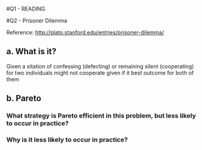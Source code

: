 #Q1 - READING

#Q2 - Prisoner Dilemma

Reference: http://plato.stanford.edu/entries/prisoner-dilemma/

## a. What is it?

Given a sitation of confessing (defecting) or remaining silent (cooperating) for two individuals might not cooperate given if it best outcome for both of them

## b. Pareto

### What strategy is Pareto efficient in this problem, but less likely to occur in practice?

### Why is it less likely to occur in practice?

	
